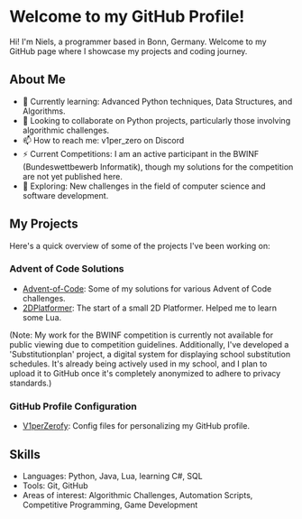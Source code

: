 # Welcome to my GitHub Profile!

Hi! I'm Niels, a programmer based in Bonn, Germany. Welcome to my GitHub page where I showcase my projects and coding journey.

## About Me

- 🌱 Currently learning: Advanced Python techniques, Data Structures, and Algorithms.
- 👯 Looking to collaborate on Python projects, particularly those involving algorithmic challenges.
- 📫 How to reach me: v1per_zero on Discord
- ⚡ Current Competitions: I am an active participant in the BWINF (Bundeswettbewerb Informatik), though my solutions for the competition are not yet published here.
- 🤔 Exploring: New challenges in the field of computer science and software development.

## My Projects

Here's a quick overview of some of the projects I've been working on:

### Advent of Code Solutions
- [Advent-of-Code](https://github.com/V1perZerofy/Advent-of-Code): Some of my solutions for various Advent of Code challenges.
- [2DPlatformer](https://github.com/V1perZerofy/2DPlatformer): The start of a small 2D Platformer. Helped me to learn some Lua.

(Note: My work for the BWINF competition is currently not available for public viewing due to competition guidelines. Additionally, I've developed a 'Substitutionplan' project, a digital system for displaying school substitution schedules. It's already being actively used in my school, and I plan to upload it to GitHub once it's completely anonymized to adhere to privacy standards.)

### GitHub Profile Configuration
- [V1perZerofy](https://github.com/V1perZerofy/V1perZerofy): Config files for personalizing my GitHub profile.

## Skills

- Languages: Python, Java, Lua, learning C#, SQL
- Tools: Git, GitHub
- Areas of interest: Algorithmic Challenges, Automation Scripts, Competitive Programming, Game Development
